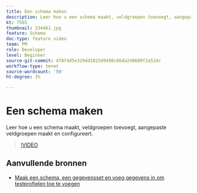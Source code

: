 ```yaml
---
title: Een schema maken
description: Leer hoe u een schema maakt, veldgroepen toevoegt, aangepaste veldgroepen maakt en configureert.
kt: 7565
thumbnail: 334461.jpg
feature: Schema
doc-type: feature video
team: PM
role: Developer
level: Beginner
source-git-commit: 470f4d5e329dd2823d9498c66da2d8609f2a524c
workflow-type: tm+mt
source-wordcount: '59'
ht-degree: 3%

---
```



# Een schema maken

Leer hoe u een schema maakt, veldgroepen toevoegt, aangepaste veldgroepen maakt en configureert.

>[!VIDEO](https://video.tv.adobe.com/v/334461?quality=12)

## Aanvullende bronnen

* [Maak een schema, een gegevensset en voeg gegevens in om testprofielen toe te voegen](https://experienceleague.adobe.com/docs/journey-optimizer/using/orchestrate-journeys/about-journeys/creating-test-profiles.html)
